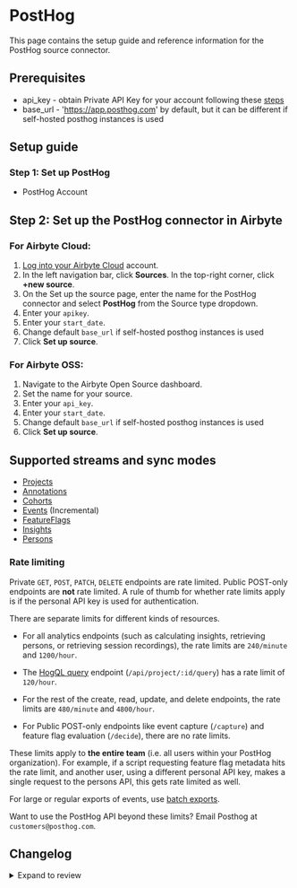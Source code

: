 # PostHog

This page contains the setup guide and reference information for the PostHog source connector.

## Prerequisites

- api_key - obtain Private API Key for your account following these [steps](https://posthog.com/docs/api/overview#how-to-obtain-a-personal-api-key)
- base_url - 'https://app.posthog.com' by default, but it can be different if self-hosted posthog instances is used

## Setup guide

### Step 1: Set up PostHog

- PostHog Account

## Step 2: Set up the PostHog connector in Airbyte

### For Airbyte Cloud:

1. [Log into your Airbyte Cloud](https://cloud.airbyte.com/workspaces) account.
2. In the left navigation bar, click **Sources**. In the top-right corner, click **+new source**.
3. On the Set up the source page, enter the name for the PostHog connector and select **PostHog** from the Source type dropdown.
4. Enter your `apikey`.
5. Enter your `start_date`.
6. Change default `base_url` if self-hosted posthog instances is used
7. Click **Set up source**.

### For Airbyte OSS:

1. Navigate to the Airbyte Open Source dashboard.
2. Set the name for your source.
3. Enter your `api_key`.
4. Enter your `start_date`.
5. Change default `base_url` if self-hosted posthog instances is used
6. Click **Set up source**.

## Supported streams and sync modes

- [Projects](https://posthog.com/docs/api/projects)
- [Annotations](https://posthog.com/docs/api/annotations)
- [Cohorts](https://posthog.com/docs/api/cohorts)
- [Events](https://posthog.com/docs/api/events) \(Incremental\)
- [FeatureFlags](https://posthog.com/docs/api/feature-flags)
- [Insights](https://posthog.com/docs/api/insights)
- [Persons](https://posthog.com/docs/api/people)

### Rate limiting

Private `GET`, `POST`, `PATCH`, `DELETE` endpoints are rate limited. Public POST-only endpoints are **not** rate limited. A rule of thumb for whether rate limits apply is if the personal API key is used for authentication.

There are separate limits for different kinds of resources.

- For all analytics endpoints (such as calculating insights, retrieving persons, or retrieving session recordings), the rate limits are `240/minute` and `1200/hour`.

- The [HogQL query](https://posthog.com/docs/hogql#api-access) endpoint (`/api/project/:id/query`) has a rate limit of `120/hour`.

- For the rest of the create, read, update, and delete endpoints, the rate limits are `480/minute` and `4800/hour`.

- For Public POST-only endpoints like event capture (`/capture`) and feature flag evaluation (`/decide`), there are no rate limits.

These limits apply to **the entire team** (i.e. all users within your PostHog organization). For example, if a script requesting feature flag metadata hits the rate limit, and another user, using a different personal API key, makes a single request to the persons API, this gets rate limited as well.

For large or regular exports of events, use [batch exports](https://posthog.com/docs/cdp).

Want to use the PostHog API beyond these limits? Email Posthog at `customers@posthog.com`.

## Changelog

<details>
  <summary>Expand to review</summary>

| Version | Date       | Pull Request                                             | Subject                                                                                                            |
| :------ | :--------- | :------------------------------------------------------- | :----------------------------------------------------------------------------------------------------------------- |
| 1.1.2 | 2024-07-20 | [42151](https://github.com/airbytehq/airbyte/pull/42151) | Update dependencies |
| 1.1.1 | 2024-07-13 | [41823](https://github.com/airbytehq/airbyte/pull/41823) | Update dependencies |
| 1.1.0   | 2024-06-20 | [39763](https://github.com/airbytehq/airbyte/pull/39763) | Add `properties` and `uuid` 
attributes to persons stream |
| 1.0.0   | 2023-12-04 | [28593](https://github.com/airbytehq/airbyte/pull/28593) | Fix events.event type                                                                                              |
| 0.1.15  | 2023-10-28 | [31265](https://github.com/airbytehq/airbyte/pull/31265) | Fix Events stream datetime format                                                                                  |
| 0.1.14  | 2023-08-29 | [29947](https://github.com/airbytehq/airbyte/pull/29947) | Add optional field to spec: `events_time_step`                                                                     |
| 0.1.13  | 2023-07-19 | [28461](https://github.com/airbytehq/airbyte/pull/28461) | Fixed EventsSimpleRetriever declaration                                                                            |
| 0.1.12  | 2023-06-28 | [27764](https://github.com/airbytehq/airbyte/pull/27764) | Update following state breaking changes                                                                            |
| 0.1.11  | 2023-06-09 | [27135](https://github.com/airbytehq/airbyte/pull/27135) | Fix custom EventsSimpleRetriever                                                                                   |
| 0.1.10  | 2023-04-15 | [24084](https://github.com/airbytehq/airbyte/pull/24084) | Increase `events` streams batch size                                                                               |
| 0.1.9   | 2023-02-13 | [22906](https://github.com/airbytehq/airbyte/pull/22906) | Specified date formatting in specification                                                                         |
| 0.1.8   | 2022-11-11 | [18993](https://github.com/airbytehq/airbyte/pull/18993) | connector migrated to low-code, added projects,insights streams, added project based slicing for all other streams |
| 0.1.7   | 2022-07-26 | [14585](https://github.com/airbytehq/airbyte/pull/14585) | Add missing 'properties' field to event attributes                                                                 |
| 0.1.6   | 2022-01-20 | [8617](https://github.com/airbytehq/airbyte/pull/8617)   | Update connector fields title/description                                                                          |
| 0.1.5   | 2021-12-24 | [9082](https://github.com/airbytehq/airbyte/pull/9082)   | Remove obsolete session_events and insights streams                                                                |
| 0.1.4   | 2021-09-14 | [6058](https://github.com/airbytehq/airbyte/pull/6058)   | Support self-hosted posthog instances                                                                              |
| 0.1.3   | 2021-07-20 | [4001](https://github.com/airbytehq/airbyte/pull/4001)   | Incremental streams read only relevant pages                                                                       |
| 0.1.2   | 2021-07-15 | [4692](https://github.com/airbytehq/airbyte/pull/4692)   | Use account information for checking the connection                                                                |
| 0.1.1   | 2021-07-05 | [4539](https://github.com/airbytehq/airbyte/pull/4539)   | Add `AIRBYTE_ENTRYPOINT` env variable for kubernetes support                                                       |
| 0.1.0   | 2021-06-08 | [3768](https://github.com/airbytehq/airbyte/pull/3768)   | Initial Release                                                                                                    |

</details>
